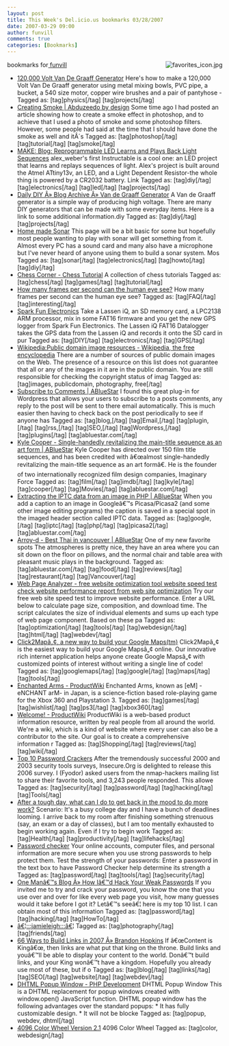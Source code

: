```yaml
---
layout: post
title: This Week's Del.icio.us bookmarks 03/28/2007
date: 2007-03-29 09:00
author: funvill
comments: true
categories: [Bookmarks]
---
```

bookmarks for<a href="http://del.icio.us/funvill"> funvill<img src="http://www.abluestar.com/blog/wp-content/uploads/2007/03/favorites_icon.thumbnail.jpg" alt="favorites_icon.jpg" align="right" /></a>
<ul>
	<li><a href="http://www.instructables.com/id/ENPSGPQZTKEZ7BGL7B" title="http://www.instructables.com/id/ENPSGPQZTKEZ7BGL7B">120,000 Volt Van De Graaff Generator</a>
Here's how to make a 120,000 Volt Van De Graaff generator using metal mixing bowls, PVC pipe, a bucket, a 540 size motor, copper wire brushes and a pair of pantyhose - Tagged as: [tag]physics[/tag] [tag]projects[/tag]</li>
	<li><a href="http://www.abduzeedo.com/node/133" title="http://www.abduzeedo.com/node/133">Creating Smoke | Abduzeedo by design</a>
Some time ago I had posted an article showing how to create a smoke effect in photoshop, and to achieve that I used a photo of smoke and some photoshop filters. However, some people had said at the time that I should have done the smoke as well and itÂ´s Tagged as: [tag]photoshop[/tag] [tag]tutorial[/tag] [tag]smoke[/tag]</li>
	<li><a href="http://www.makezine.com/blog/archive/2007/03/reprogrammable_led_does_w.html?CMP=OTC-0D6B48984890" title="http://www.makezine.com/blog/archive/2007/03/reprogrammable_led_does_w.html?CMP=OTC-0D6B48984890">MAKE: Blog: Reprogrammable LED Learns and Plays Back Light Sequences</a>
alex_weber's first Instructable is a cool one: an LED project that learns and replays sequences of light. Alex's project is built around the Atmel ATtiny13v, an LED, and a Light Dependent Resistor-the whole thing is powered by a CR2032 battery. Link Tagged as: [tag]diy[/tag] [tag]electronics[/tag] [tag]led[/tag] [tag]projects[/tag]</li>
	<li><a href="http://dailydiy.com/2007/03/05/van-de-graaff-generator/" title="http://dailydiy.com/2007/03/05/van-de-graaff-generator/">Daily DIY Â» Blog Archive Â» Van de Graaff Generator</a>
A Van de Graaff generator is a simple way of producing high voltage. There are many DIY generators that can be made with some everyday items. Here is a link to some additional information.diy Tagged as: [tag]diy[/tag] [tag]projects[/tag]</li>
	<li><a href="http://www.eddiem.com/projects/chirp/chirp.htm" title="http://www.eddiem.com/projects/chirp/chirp.htm">Home made Sonar</a>
This page will be a bit basic for some but hopefully most people wanting to play with sonar will get something from it. Almost every PC has a sound card and many also have a microphone but I've never heard of anyone using them to build a sonar system. Mos Tagged as: [tag]sonar[/tag] [tag]electronics[/tag] [tag]howto[/tag] [tag]diy[/tag]</li>
	<li><a href="http://www.chesscorner.com/tutorial/learn.htm" title="http://www.chesscorner.com/tutorial/learn.htm">Chess Corner - Chess Tutorial</a>
A collection of chess tutorials Tagged as: [tag]chess[/tag] [tag]games[/tag] [tag]tutorial[/tag]</li>
	<li><a href="http://www.100fps.com/how_many_frames_can_humans_see.htm" title="http://www.100fps.com/how_many_frames_can_humans_see.htm">How many frames per second can the human eye see?</a>
How many frames per second can the human eye see? Tagged as: [tag]FAQ[/tag] [tag]interesting[/tag]</li>
	<li><a href="http://www.sparkfun.com/commerce/product_info.php?products_id=657" title="http://www.sparkfun.com/commerce/product_info.php?products_id=657">Spark Fun Electronics</a>
Take a Lassen iQ, an SD memory card, a LPC2138 ARM processor, mix in some FAT16 firmware and you get the new GPS logger from Spark Fun Electronics. The Lassen iQ FAT16 Datalogger takes the GPS data from the Lassen iQ and records it onto the SD card in pur Tagged as: [tag]DIY[/tag] [tag]electronics[/tag] [tag]GPS[/tag]</li>
	<li><a href="http://en.wikipedia.org/wiki/Wikipedia:Public_domain_image_resources" title="http://en.wikipedia.org/wiki/Wikipedia:Public_domain_image_resources">Wikipedia:Public domain image resources - Wikipedia, the free encyclopedia</a>
There are a number of sources of public domain images on the Web.  The presence of a resource on this list does not guarantee that all or any of the images in it are in the public domain. You are still responsible for checking the copyright status of imag Tagged as: [tag]images, publicdomain, photography, free[/tag]</li>
	<li><a href="http://www.abluestar.com/blog/subscribe-to-comments/" title="http://www.abluestar.com/blog/subscribe-to-comments/">Subscribe to Comments | ABlueStar</a>
I found this great plug-in for Wordpress that allows your users to subscribe to a posts comments, any reply to the post will be sent to there email automatically.  This is much easier then having to check back on the post periodically to see if anyone has Tagged as: [tag]blog,[/tag] [tag]Email,[/tag] [tag]plugin,[/tag] [tag]rss,[/tag] [tag]SEO,[/tag] [tag]Wordpress,[/tag] [tag]plugins[/tag] [tag]abluestar.com[/tag]</li>
	<li><a href="http://www.abluestar.com/blog/kyle-cooper-single-handedly-revitalizing-the-main-title-sequence-as-an-art-form/" title="http://www.abluestar.com/blog/kyle-cooper-single-handedly-revitalizing-the-main-title-sequence-as-an-art-form/">Kyle Cooper - Single-handedly revitalizing the main-title sequence as an art form | ABlueStar</a>
Kyle Cooper has directed over 150 film title sequences, and has been credited with â€œalmost single-handedly revitalizing the main-title sequence as an art formâ€. He is the founder of two internationally recognized film design companies, Imaginary Force Tagged as: [tag]film[/tag] [tag]imdb[/tag] [tag]kyle[/tag] [tag]cooper[/tag] [tag]Movies[/tag] [tag]abluestar.com[/tag]</li>
	<li><a href="http://www.abluestar.com/blog/extracting-the-iptc-data-from-an-image-in-php/" title="http://www.abluestar.com/blog/extracting-the-iptc-data-from-an-image-in-php/">Extracting the IPTC data from an image in PHP | ABlueStar</a>
When you add a caption to an image in Googleâ€™s Picasa/Picasa2 (and some other image editing programs) the caption is saved in a special spot in the imaged header section called IPTC data. Tagged as: [tag]google,[/tag] [tag]iptc[/tag] [tag]php[/tag] [tag]picasa2[/tag] [tag]abluestar.com[/tag]</li>
	<li><a href="http://www.abluestar.com/blog/arroy-d-best-thai-in-vancouver/" title="http://www.abluestar.com/blog/arroy-d-best-thai-in-vancouver/">Arroy-d - Best Thai in vancouver | ABlueStar</a>
One of my new favorite spots The atmospheres is pretty nice, they have an area where you can sit down on the floor on pillows, and the normal chair and table area with pleasant music plays in the background. Tagged as: [tag]abluestar.com[/tag] [tag]food[/tag] [tag]reviews[/tag] [tag]restaurant[/tag] [tag]Vancouver[/tag]</li>
	<li><a href="http://www.websiteoptimization.com/services/analyze/index.html" title="http://www.websiteoptimization.com/services/analyze/index.html">Web Page Analyzer - free website optimization tool website speed test check website performance report from web site optimization</a>
Try our free web site speed test to improve website performance. Enter a URL below to calculate page size, composition, and download time. The script calculates the size of individual elements and sums up each type of web page component. Based on these pa Tagged as: [tag]optimization[/tag] [tag]tools[/tag] [tag]webdesign[/tag] [tag]html[/tag] [tag]webdev[/tag]</li>
	<li><a href="http://www.click2map.com/" title="http://www.click2map.com/">Click2Mapâ„¢, a new way to build your Google Maps(tm)</a>
Click2Mapâ„¢ is the easiest way to build your Google Mapsâ„¢ online. Our innovative rich internet application helps anyone create Google Mapsâ„¢ with customized points of interest without writing a single line of code! Tagged as: [tag]googlemaps[/tag] [tag]google[/tag] [tag]maps[/tag] [tag]tools[/tag]</li>
	<li><a href="http://www.productwiki.com/enchanted_arms/" title="http://www.productwiki.com/enchanted_arms/">Enchanted Arms - ProductWiki</a>
Enchanted Arms, known as [eM] -eNCHANT arM- in Japan, is a science-fiction based role-playing game for the Xbox 360 and Playstation 3. Tagged as: [tag]games[/tag] [tag]wishlist[/tag] [tag]ps3[/tag] [tag]xbox360[/tag]</li>
	<li><a href="http://www.productwiki.com/" title="http://www.productwiki.com/">Welcome! - ProductWiki</a>
ProductWiki is a web-based product information resource, written by real people from all around the world. We're a wiki, which is a kind of website where every user can also be a contributor to the site. Our goal is to create a comprehensive information r Tagged as: [tag]Shopping[/tag] [tag]reviews[/tag] [tag]wiki[/tag]</li>
	<li><a href="http://sectools.org/crackers.html" title="http://sectools.org/crackers.html">Top 10 Password Crackers</a>
After the tremendously successful 2000 and 2003 security tools surveys, Insecure.Org is delighted to release this 2006 survey. I (Fyodor) asked users from the nmap-hackers mailing list to share their favorite tools, and 3,243 people responded. This allowe Tagged as: [tag]security[/tag] [tag]password[/tag] [tag]hacking[/tag] [tag]Tools[/tag]</li>
	<li><a href="http://ask.metafilter.com/59306/After-a-tough-day-what-can-I-do-to-get-back-in-the-mood-to-do-more-work" title="http://ask.metafilter.com/59306/After-a-tough-day-what-can-I-do-to-get-back-in-the-mood-to-do-more-work">After a tough day, what can I do to get back in the mood to do more work?</a>
Scenario: It's a busy college day and I have a bunch of deadlines looming. I arrive back to my room after finishing something strenuous (say, an exam or a day of classes), but I am too mentally exhausted to begin working again. Even if I try to begin work Tagged as: [tag]Health[/tag] [tag]productivity[/tag] [tag]lifehacks[/tag]</li>
	<li><a href="https://www.microsoft.com/athome/security/privacy/password_checker.mspx" title="https://www.microsoft.com/athome/security/privacy/password_checker.mspx">Password checker</a>
Your online accounts, computer files, and personal information are more secure when you use strong passwords to help protect them. Test the strength of your passwords: Enter a password in the text box to have Password Checker help determine its strength a Tagged as: [tag]password[/tag] [tag]tools[/tag] [tag]security[/tag]</li>
	<li><a href="http://onemansblog.com/2007/03/26/how-id-hack-your-weak-passwords/" title="http://onemansblog.com/2007/03/26/how-id-hack-your-weak-passwords/">One Manâ€™s Blog Â» How Iâ€™d Hack Your Weak Passwords</a>
If you invited me to try and crack your password, you know the one that you use over and over for like every web page you visit, how many guesses would it take before I got it?  Letâ€™s seeâ€¦ here is my top 10 list. I can obtain most of this information Tagged as: [tag]password[/tag] [tag]hacking[/tag] [tag]HowTo[/tag]</li>
	<li><a href="http://www.jamieleigh.com/blog/" title="http://www.jamieleigh.com/blog/">â€¦:::jamieleigh:::â€¦</a>
Tagged as: [tag]photography[/tag] [tag]friends[/tag]</li>
	<li><a href="http://www.brandon-hopkins.com/66-ways-to-build-links-in-2007" title="http://www.brandon-hopkins.com/66-ways-to-build-links-in-2007">66 Ways to Build Links in 2007 Â» Brandon Hopkins</a>
If â€œContent is Kingâ€œ, then links are what put that king on the throne. Build links and youâ€™ll be able to display your content to the world. Donâ€™t build links, and your King wonâ€™t have a kingdom.  Hopefully you already use most of these, but if o Tagged as: [tag]blog[/tag] [tag]links[/tag] [tag]SEO[/tag] [tag]website[/tag] [tag]webdev[/tag]</li>
	<li><a href="http://www.php-development.ru/javascripts/popup.php" title="http://www.php-development.ru/javascripts/popup.php">DHTML Popup Window - PHP Development</a>
DHTML Popup Window This is a DHTML replacement for popup windows created with window.open() JavaScript function. DHTML popup window has the following advantages over the standard popups:      * It has fully customizable design.     * It will not be blocke Tagged as: [tag]popup, webdev, dhtml[/tag]</li>
	<li><a href="http://www.ficml.org/jemimap/style/color/wheel.html" title="http://www.ficml.org/jemimap/style/color/wheel.html">4096 Color Wheel Version 2.1</a>
4096 Color Wheel Tagged as: [tag]color, webdesign[/tag]</li>
</ul>
